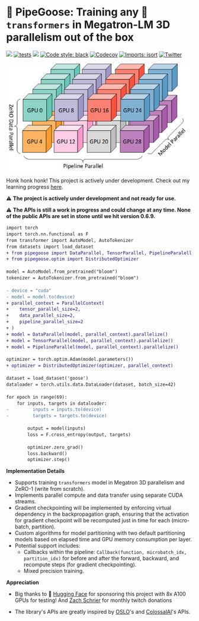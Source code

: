 # 🚧 PipeGoose: Training any 🤗 `transformers` in Megatron-LM 3D parallelism out of the box

[<img src="https://img.shields.io/badge/license-MIT-blue">](https://github.com/xrsrke/pipegoose) [![tests](https://github.com/xrsrke/pipegoose/actions/workflows/tests.yaml/badge.svg)](https://github.com/xrsrke/pipegoose/actions/workflows/tests.yaml) [<img src="https://img.shields.io/discord/767863440248143916?label=discord">](https://discord.gg/s9ZS9VXZ3p) [![Code style: black](https://img.shields.io/badge/code%20style-black-000000.svg)](https://github.com/psf/black) [<img alt="Codecov" src="https://img.shields.io/codecov/c/github/xrsrke/pipegoose">](https://app.codecov.io/gh/xrsrke/pipegoose) [![Imports: isort](https://img.shields.io/badge/%20imports-isort-%231674b1?style=flat&labelColor=ef8336)](https://pycqa.github.io/isort/) [![Twitter](https://img.shields.io/twitter/url/https/twitter.com/cloudposse.svg?style=social&label=Follow%20%40xariusrke)](https://twitter.com/xariusrke)

![pipeline](3d-parallelism.png)

<!-- [![docs](https://img.shields.io/github/deployments/Production?label=docs&logo=vercel)](https://docs.dev/) -->
<!-- [<img src="https://img.shields.io/youtube/channel/views/UCDdC6BIFRI0jvcwuhi3aI6w?style=social">](https://www.youtube.com/channel/UCDdC6BIFRI0jvcwuhi3aI6w/videos) -->
<!-- [<img src="https://img.shields.io/badge/%F0%9F%A4%97%20Models-Huggingface-F8D521">](https://huggingface.co) -->
<!-- [![Open In Colab](https://colab.research.google.com/assets/colab-badge.svg)](https://colab.research.google.com/github/blob/master/docs/get-started/CleanRL_Huggingface_Integration_Demo.ipynb) -->


Honk honk honk! This project is actively under development. Check out my learning progress [here](https://twitter.com/xariusrke/status/1667999818554413057).

⚠️ **The project is actively under development and not ready for use.**

⚠️ **The APIs is still a work in progress and could change at any time. None of the public APIs are set in stone until we hit version 0.6.9.**

```diff
import torch
import torch.nn.functional as F
from transformer import AutoModel, AutoTokenizer
from datasets import load_dataset
+ from pipegoose import DataParallel, TensorParallel, PipelineParalell, ParallelContext
+ from pipegoose.optim import DistributedOptimizer

model = AutoModel.from_pretrained("bloom")
tokenizer = AutoTokenizer.from_pretrained("bloom")

- device = "cuda"
- model = model.to(device)
+ parallel_context = ParallelContext(
+    tensor_parallel_size=2,
+    data_parallel_size=2,
+    pipeline_parallel_size=2
+ )
+ model = DataParallel(model, parallel_context).parallelize()
+ model = TensorParallel(model, parallel_context).parallelize()
+ model = PipelineParallel(model, parallel_context).parallelize()

optimizer = torch.optim.Adam(model.parameters())
+ optimizer = DistributedOptimizer(optimizer, parallel_context)

dataset = load_dataset('goose')
dataloader = torch.utils.data.DataLoader(dataset, batch_size=42)

for epoch in range(69):
    for inputs, targets in dataloader:
-         inputs = inputs.to(device)
-         targets = targets.to(device)

        output = model(inputs)
        loss = F.cross_entropy(output, targets)

        optimizer.zero_grad()
        loss.backward()
        optimizer.step()
```


**Implementation Details**

- Supports training `transformers` model in Megatron 3D parallelism and ZeRO-1 (write from scratch).
- Implements parallel compute and data transfer using separate CUDA streams.
- Gradient checkpointing will be implemented by enforcing virtual dependency in the backpropagation graph, ensuring that the activation for gradient checkpoint will be recomputed just in time for each (micro-batch, partition).
- Custom algorithms for model partitioning with two default partitioning models based on elapsed time and GPU memory consumption per layer.
- Potential support includes:
    - Callbacks within the pipeline: `Callback(function, microbatch_idx, partition_idx)` for before and after the forward, backward, and recompute steps (for gradient checkpointing).
    - Mixed precision training.

**Appreciation**

- Big thanks to 🤗 [Hugging Face](https://huggingface.co/) for sponsoring this project with 8x A100 GPUs for testing! And [Zach Schrier](https://twitter.com/zach_schrier) for monthly twitch donations

- The library's APIs are greatly inspired by [OSLO](https://github.com/EleutherAI/oslo)'s and [ColossalAI](https://github.com/hpcaitech/ColossalAI)'s APIs.
